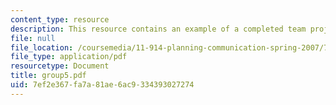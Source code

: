 ```yaml
---
content_type: resource
description: This resource contains an example of a completed team project.
file: null
file_location: /coursemedia/11-914-planning-communication-spring-2007/7ef2e367fa7a81ae6ac9334393027274_group5.pdf
file_type: application/pdf
resourcetype: Document
title: group5.pdf
uid: 7ef2e367-fa7a-81ae-6ac9-334393027274
---
```

